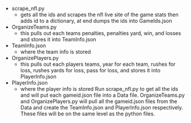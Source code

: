 * scrape_nfl.py 
    * gets all the ids and scrapes the nfl live site of the game stats then adds id to a dictionary, at end dumps the ids into GameIds.json
* OrganizeTeams.py
     * this pulls out each teams penalties, penalties yard, win, and losses and stores it into TeamInfo.json
* TeamInfo.json
     * where the team info is stored
* OrganizePlayers.py
     * this pulls out each players teams, year for each team, rushes for loss, rushes yards for loss, pass for loss, and stores it into PlayerInfo.json
* PlayerInfo.json
     * where the player info is stored
Run scrape_nfl.py to get all the ids and will put each gameid.json file into a Data file. 
OrganizeTeams.py and OrganizePlayers.py will pull all the gameid.json files from the Data and create the TeamInfo.json and PlayerInfo.json respectively. These files will be on the same level as the python files.

